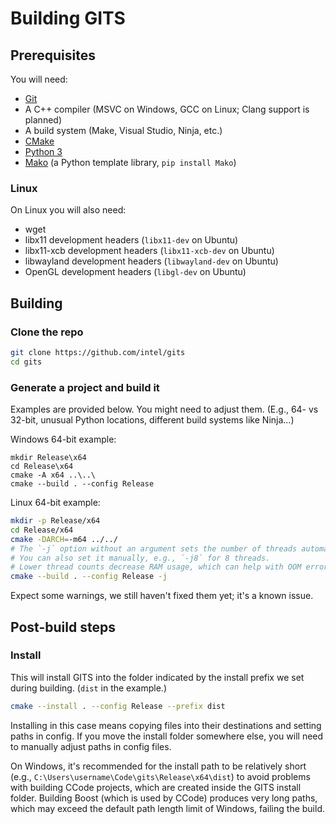 # Building GITS

## Prerequisites

You will need:
- [Git](https://git-scm.com/)
- A C++ compiler (MSVC on Windows, GCC on Linux; Clang support is planned)
- A build system (Make, Visual Studio, Ninja, etc.)
- [CMake](https://cmake.org/)
- [Python 3](https://www.python.org/)
- [Mako](https://www.makotemplates.org/) (a Python template library, `pip install Mako`)

### Linux

On Linux you will also need:
- wget
- libx11 development headers (`libx11-dev` on Ubuntu)
- libx11-xcb development headers (`libx11-xcb-dev` on Ubuntu)
- libwayland development headers (`libwayland-dev` on Ubuntu)
- OpenGL development headers (`libgl-dev` on Ubuntu)

## Building

### Clone the repo

```bash
git clone https://github.com/intel/gits
cd gits
```

### Generate a project and build it

Examples are provided below. You might need to adjust them. (E.g., 64- vs 32-bit, unusual Python locations, different build systems like Ninja...)

Windows 64-bit example:
```batch
mkdir Release\x64
cd Release\x64
cmake -A x64 ..\..\
cmake --build . --config Release
```

Linux 64-bit example:
```bash
mkdir -p Release/x64
cd Release/x64
cmake -DARCH=-m64 ../../
# The `-j` option without an argument sets the number of threads automatically.
# You can also set it manually, e.g., `-j8` for 8 threads.
# Lower thread counts decrease RAM usage, which can help with OOM errors.
cmake --build . --config Release -j
```

Expect some warnings, we still haven't fixed them yet; it's a known issue.

## Post-build steps

### Install

This will install GITS into the folder indicated by the install prefix we set during building. (`dist` in the example.)
```bash
cmake --install . --config Release --prefix dist
```
Installing in this case means copying files into their destinations and setting paths in config. If you move the install folder somewhere else, you will need to manually adjust paths in config files.

On Windows, it's recommended for the install path to be relatively short (e.g., `C:\Users\username\Code\gits\Release\x64\dist`) to avoid problems with building CCode projects, which are created inside the GITS install folder. Building Boost (which is used by CCode) produces very long paths, which may exceed the default path length limit of Windows, failing the build.
